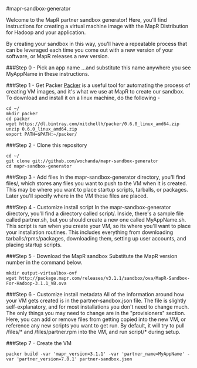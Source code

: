 #mapr-sandbox-generator

Welcome to the MapR partner sandbox generator!  Here, you'll find instructions for creating a virtual machine image with the MapR Distribution for Hadoop and your application.

By creating your sandbox in this way, you'll have a repeatable process that can be leveraged each time you come out with a new version of your software, or MapR releases a new version.

###Step 0 - Pick an app name
...and substitute this name anywhere you see MyAppName in these instructions.

###Step 1 - Get Packer
[Packer](www.packer.io) is a useful tool for automating the process of creating VM images, and it's what we use at MapR to create our sandbox.  To download and install it on a linux machine, do the following -
```
cd ~/
mkdir packer
cd packer
wget https://dl.bintray.com/mitchellh/packer/0.6.0_linux_amd64.zip
unzip 0.6.0_linux_amd64.zip
export PATH=$PATH:~/packer/
```

###Step 2 - Clone this repository
```
cd ~/
git clone git://github.com/wochanda/mapr-sandbox-generator
cd mapr-sandbox-generator
```

###Step 3 - Add files
In the mapr-sandbox-generator directory, you'll find files/, which stores any files you want to push to the VM when it is created.  This may be where you want to place startup scripts, tarballs, or packages.  Later you'll specify where in the VM these files are placed.

###Step 4 - Customize install script
In the mapr-sandbox-generator directory, you'll find a directory called script/.  Inside, there's a sample file called partner.sh, but you should create a new one called MyAppName.sh.  This script is run when you create your VM, so its where you'll want to place your installation routines.  This includes everything from downloading tarballs/rpms/packages, downloading them, setting up user accounts, and placing startup scripts.

###Step 5 - Download the MapR sandbox
Substitute the MapR version number in the command below.
```
mkdir output-virtualbox-ovf
wget http://package.mapr.com/releases/v3.1.1/sandbox/ova/MapR-Sandbox-For-Hadoop-3.1.1_VB.ova
```

###Step 6 - Customize install metadata
All of the information around how your VM gets created is in the partner-sandbox.json file.  The file is slightly self-explanatory, and for most installations you don't need to change much.  The only things you may need to change are in the "provisioners" section.  Here, you can add or remove files from getting copied into the new VM, or reference any new scripts you want to get run.  By default, it will try to pull /files/* and /files/partner.rpm into the VM, and run script/* during setup.

###Step 7 - Create the VM
```
packer build -var 'mapr_version=3.1.1' -var 'partner_name=MyAppName' -var 'partner_version=7.0.1' partner-sandbox.json
```
